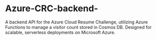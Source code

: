 # Azure-CRC-backend-
A backend API for the Azure Cloud Resume Challenge, utilizing Azure Functions to manage a visitor count stored in Cosmos DB. Designed for scalable, serverless deployments on Microsoft Azure.
